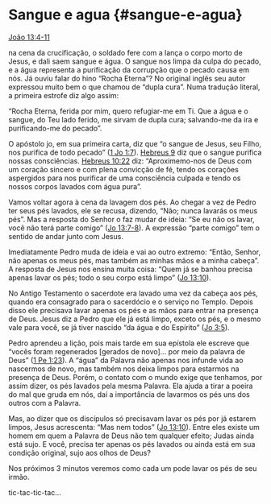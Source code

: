 # Sangue e agua {#sangue-e-agua}

[João 13:4-11](http://bibliaonline.com.br/acf/jo/13/4-11)

na cena da crucificação, o soldado fere com a lança o corpo morto de Jesus, e dali saem sangue e água. O sangue nos limpa da culpa do pecado, e a água representa a purificação da corrupção que o pecado causa em nós. Já ouviu falar do hino “Rocha Eterna”? No original inglês seu autor expressou muito bem o que chamou de “dupla cura”. Numa tradução literal, a primeira estrofe diz algo assim:

“Rocha Eterna, ferida por mim, quero refugiar-me em Ti. Que a água e o sangue, do Teu lado ferido, me sirvam de dupla cura; salvando-me da ira e purificando-me do pecado”.

O apóstolo jo, em sua primeira carta, diz que “o sangue de Jesus, seu Filho, nos purifica de todo pecado” ([1 Jo 1:7](http://bibliaonline.com.br/acf/1jo/1/7)). [Hebreus 9](http://bibliaonline.com.br/acf/hb/9) diz que o sangue purifica nossas consciências. [Hebreus 10:22](http://bibliaonline.com.br/acf/hb/10/22) diz: “Aproximemo-nos de Deus com um coração sincero e com plena convicção de fé, tendo os corações aspergidos para nos purificar de uma consciência culpada e tendo os nossos corpos lavados com água pura”.

Vamos voltar agora à cena da lavagem dos pés. Ao chegar a vez de Pedro ter seus pés lavados, ele se recusa, dizendo, “Não; nunca lavarás os meus pés”. Mas a resposta do Senhor o faz mudar de ideia: “Se eu não os lavar, você não terá parte comigo” ([Jo 13:7-8](http://bibliaonline.com.br/acf/jo/13/7-8)). A expressão “parte comigo” tem o sentido de andar junto com Jesus.

Imediatamente Pedro muda de ideia e vai ao outro extremo: “Então, Senhor, não apenas os meus pés, mas também as minhas mãos e a minha cabeça”. A resposta de Jesus nos ensina muita coisa: “Quem já se banhou precisa apenas lavar os pés; todo o seu corpo está limpo” ([Jo 13:10](http://bibliaonline.com.br/acf/jo/13/10)).

No Antigo Testamento o sacerdote era lavado uma vez da cabeça aos pés, quando era consagrado para o sacerdócio e o serviço no Templo. Depois disso ele precisava lavar apenas os pés e as mãos para entrar na presença de Deus. Jesus diz a Pedro que ele já está limpo, exceto os pés, e o mesmo vale para você, se já tiver nascido “da água e do Espírito” ([Jo 3:5](http://bibliaonline.com.br/acf/jo/3/5)).

Pedro aprendeu a lição, pois mais tarde em sua epístola ele escreve que “vocês foram regenerados [gerados de novo]... por meio da palavra de Deus” ([1 Pe 1:23](http://bibliaonline.com.br/acf/1pe/1/23)). A “água” da Palavra não apenas nos infunde vida ao nascermos de novo, mas também nos deixa limpos para estarmos na presença de Deus. Porém, o contato com o mundo exige que tenhamos, por assim dizer, os pés lavados pela mesma Palavra. Ela ajuda a tirar a poeira do mal que gruda em nós, daí a importância de lavarmos os pés uns dos outros com a Palavra.

Mas, ao dizer que os discípulos só precisavam lavar os pés por já estarem limpos, Jesus acrescenta: “Mas nem todos” ([Jo 13:10](http://bibliaonline.com.br/acf/jo/13/10)). Entre eles existe um homem em quem a Palavra de Deus não tem qualquer efeito; Judas ainda está sujo. E você, precisa ter apenas os pés lavados ou ainda está em sua condição original, sujo aos olhos de Deus?

Nos próximos 3 minutos veremos como cada um pode lavar os pés de seu irmão.

tic-tac-tic-tac...
